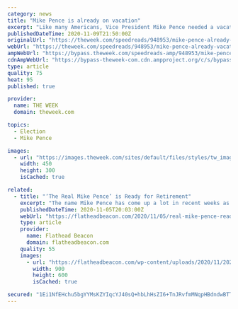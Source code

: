 ```yaml
---
category: news
title: "Mike Pence is already on vacation"
excerpt: "Like many Americans, Vice President Mike Pence needed a vacation after the year that was last week. And so he's making like a man who isn't partially embroiled in a complicated but ultimately doomed legal battle to try to wrench back an election victory from the legitimate winners,"
publishedDateTime: 2020-11-09T21:50:00Z
originalUrl: "https://theweek.com/speedreads/948953/mike-pence-already-vacation"
webUrl: "https://theweek.com/speedreads/948953/mike-pence-already-vacation"
ampWebUrl: "https://bypass.theweek.com/speedreads-amp/948953/mike-pence-already-vacation"
cdnAmpWebUrl: "https://bypass-theweek-com.cdn.ampproject.org/c/s/bypass.theweek.com/speedreads-amp/948953/mike-pence-already-vacation"
type: article
quality: 75
heat: 95
published: true

provider:
  name: THE WEEK
  domain: theweek.com

topics:
  - Election
  - Mike Pence

images:
  - url: "https://images.theweek.com/sites/default/files/styles/tw_image_6_4/public/gettyimages-1158244766.jpg?itok=sy8XlQ2y&resize=450x300"
    width: 450
    height: 300
    isCached: true

related:
  - title: "‘The Real Mike Pence’ is Ready for Retirement"
    excerpt: "The name Mike Pence has come up a lot in recent weeks as the vice president has campaigned for reelection. Some locals, however, might not be aware that Flathead County... more"
    publishedDateTime: 2020-11-05T20:03:00Z
    webUrl: "https://flatheadbeacon.com/2020/11/05/real-mike-pence-ready-retirement/"
    type: article
    provider:
      name: Flathead Beacon
      domain: flatheadbeacon.com
    quality: 55
    images:
      - url: "https://flatheadbeacon.com/wp-content/uploads/2020/11/20201102_MIKE_PENCE_009.jpg"
        width: 900
        height: 600
        isCached: true

secured: "1Ei1NfEHchu5bgYYMsKZYIqcYJ40sQ+hbLhHsZI6+TnJRvfmMNqpHBdndwBTTVFL9dv7Hn/jHwx2ncVAWqzpgQzBiaoyzk+/zZc9gX3jk3sLvGk8KWmunTVBjDfVnXDYpY+0Sk1w/jn5wxIEdUj615mfd9hbKgXp04Sjb7YUitMsNM8JFu2ALNVqjazcP6tOVBAdNApE81fjM/WE4CzmvFn1w3HI1RPwQyloM6F2y6ivZ475xoQSmpvFS/8D3vMsYd9mbz+Pv+3h+UPP8yFQ1HVnjK+13nSfQxr1QtsjMrvdxmQpFgWZaWZlRm/m2S1xFzk+sVsGVaviTvmhFED1i7J5haKB+yDvThU8YCzhtG0=;Xdzgy6WmZm/byz2uzg2kxA=="
---
```



